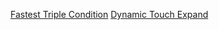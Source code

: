 [Fastest Triple Condition](2024-10-09-Triple-Conditions)
[Dynamic Touch Expand](2024-10-14-Dynamic-Touch-Expand)
